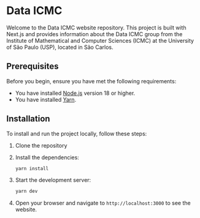 # Data ICMC

Welcome to the Data ICMC website repository. This project is built with Next.js and provides information about the Data ICMC group from the Institute of Mathematical and Computer Sciences (ICMC) at the University of São Paulo (USP), located in São Carlos.

## Prerequisites

Before you begin, ensure you have met the following requirements:

- You have installed [Node.js](https://nodejs.org/) version 18 or higher.
- You have installed [Yarn](https://classic.yarnpkg.com/en/docs/install).

## Installation

To install and run the project locally, follow these steps:

1. Clone the repository
2. Install the dependencies:

    ```sh
    yarn install
    ```

3. Start the development server:

    ```sh
    yarn dev
    ```

4. Open your browser and navigate to `http://localhost:3000` to see the website.

